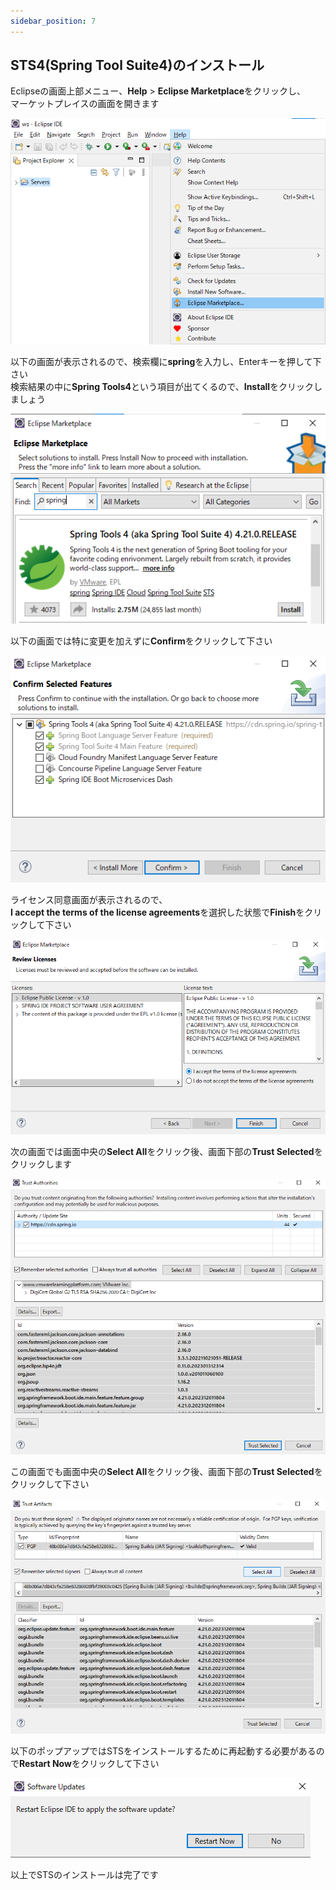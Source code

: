 ```yaml
---
sidebar_position: 7
---
```



## STS4(Spring Tool Suite4)のインストール


Eclipseの画面上部メニュー、**Help** > **Eclipse Marketplace**をクリックし、  
マーケットプレイスの画面を開きます  

![sts](./img/sts/sts1.png)







以下の画面が表示されるので、検索欄に**spring**を入力し、Enterキーを押して下さい  
検索結果の中に**Spring Tools4**という項目が出てくるので、**Install**をクリックしましょう  

![sts](./img/sts/sts2.png)





以下の画面では特に変更を加えずに**Confirm**をクリックして下さい  

![sts](./img/sts/sts3.png)





ライセンス同意画面が表示されるので、  
**I accept the terms of the license agreements**を選択した状態で**Finish**をクリックして下さい  


![sts](./img/sts/sts4.png)





次の画面では画面中央の**Select All**をクリック後、画面下部の**Trust Selected**をクリックします

![sts](./img/sts/sts5.png)





この画面でも画面中央の**Select All**をクリック後、画面下部の**Trust Selected**をクリックして下さい

![sts](./img/sts/sts6.png)





以下のポップアップではSTSをインストールするために再起動する必要があるので**Restart Now**をクリックして下さい

![sts](./img/sts/sts7.png)





以上でSTSのインストールは完了です


